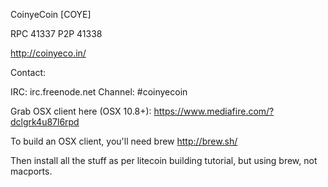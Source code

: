 CoinyeCoin [COYE]

RPC 41337
P2P 41338

http://coinyeco.in/

Contact:

IRC: irc.freenode.net Channel: #coinyecoin


Grab OSX client here (OSX 10.8+):  https://www.mediafire.com/?dclgrk4u87l6rpd


To build an OSX client, you'll need brew http://brew.sh/

Then install all the stuff as per litecoin building tutorial, but using brew, not macports.
